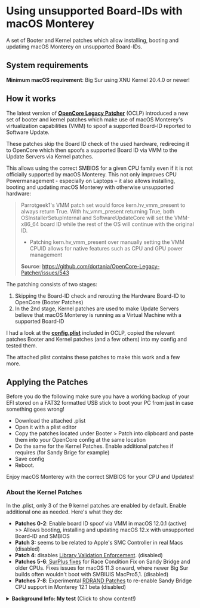 # Using unsupported Board-IDs with macOS Monterey
A set of Booter and Kernel patches which allow installing, booting and updatimg macOS Monterey on unsupported Board-IDs.

## System requirements
**Minimum macOS requirement**: Big Sur using XNU Kernel 20.4.0 or newer!

## How it works
The latest version of [**OpenCore Legacy Patcher**](https://github.com/dortania/OpenCore-Legacy-Patcher) (OCLP) introduced a new set of booter and kernel patches which make use of macOS Monterey's virtualization capabilities (VMM) to spoof a supported Board-ID reported to Software Update.

These patches skip the Board ID check of the used hardware, redirecing it to OpenCore which then spoofs a supported Board ID via VMM to the Update Servers via Kernel patches. 

This allows using the correct SMBIOS for a given CPU family even if it is not officially supported by macOS Monterey. This not only improves CPU Powermanagement - especially on Laptops – it also allows installing, booting and updating macOS Monterey with otherwise unsupported hardware:

> Parrotgeek1's VMM patch set would force kern.hv_vmm_present to always return True. With hv_vmm_present returning True, both OSInstallerSetupInternal and SoftwareUpdateCore will set the VMM-x86_64 board ID while the rest of the OS will continue with the original ID.
> 
> - Patching kern.hv_vmm_present over manually setting the VMM CPUID allows for native features such as CPU and GPU power management
>
> **Source**: https://github.com/dortania/OpenCore-Legacy-Patcher/issues/543

The patching consists of two stages:

1. Skipping the Board-ID check and rerouting the Hardware Board-ID to OpenCore (Booter Patches)
2. In the 2nd stage, Kernel patches are used to make Update Servers believe that macOS Monterey is running as a Virtual Machine with a supported Board-ID

I had a look at the [**config.plist**](https://github.com/dortania/OpenCore-Legacy-Patcher/blob/4a8f61a01da72b38a4b2250386cc4b497a31a839/payloads/Config/config.plist) included in OCLP, copied the relevant patches Booter and Kernel patches (and a few others) into my config and tested them.

The attached plist contains these patches to make this work and a few more.

## Applying the Patches
Before you do the following make sure you have a working backup of your EFI stored on a FAT32 formatted USB stick to boot your PC from just in case something goes wrong!

- Download the attached .plist
- Open it with a plist editor
- Copy the patches located under Booter > Patch into clipboard and paste them into your OpenCore config at the same location
- Do the same for the Kernel Patches. Enable additional patches if requires (for Sandy Brige for example)
- Save config 
- Reboot.

Enjoy macOS Monterey with the correct SMBIOS for your CPU and Updates!

### About the Kernel Patches
In the .plist, only 3 of the 9 kernel patches are enabled by default. Enable additional one as needed. Here's what they do:

- **Patches 0-2**: Enable board ID spoof via VMM in macOS 12.0.1 (active) >> Allows booting, installing and updating macOS 12.x with unsupported Board-ID and SMBIOS
- **Patch 3:** seems to be related to Apple's SMC Controller in real Macs (disabled)
- **Patch 4**: disables [Library Validation Enforcement](https://www.naut.ca/blog/2020/11/13/forbidden-commands-to-liberate-macos/). (disabled)
- **Patches 5-6**:[ SurPlus fixes](https://github.com/reenigneorcim/SurPlus) for Race Condition Fix on Sandy Bridge and older CPUs. Fixes issues for macOS 11.3 onward, where newer Big Sur builds often wouldn't boot with SMBIUIS MacPro5,1. (disabled)
- **Patches 7-8**: Experimental [RDRAND Patches](https://github.com/dortania/OpenCore-Legacy-Patcher/commit/c6b3aaaeb78d56f98a94d7991fd3019190b48dd3) to re-enable Sandy Bridge CPU support in Monterey 12.1 beta (disabled)

<details>
<summary><strong>Background Info: My test</strong> (Click to show content!)</summary>

## Testing the Patches

I tested the patches on my Lenovo T530 Notebook, which uses and Ivy Bridge CPU with `MacBookPro10,1` SMBIOS, which is officialy not supported by macOS Monterey. After rebooting, the system started without `-no_compat_check` boot-arg using, as you can see here:

![Proof01](https://user-images.githubusercontent.com/76865553/139529766-87daac84-126e-4dfc-ac1d-37e4730e0bbf.png)

Terminal shows the currnetly used Board-ID which belongs to SMBIOS of `MacBookPro10,1` as you can see in Clover Configurator. Usually, running macOS would require using MacBookPro11,4 which uses a different Board-ID as you can see in the Clover Configuratos snippet:

![Proof02](https://user-images.githubusercontent.com/76865553/139529778-6f82306a-22db-43dd-b594-c863af6e4ddd.png)
  
Next, I checked for updates – I was offered macOS 12.1 beta:

![Proof03](https://user-images.githubusercontent.com/76865553/139529788-d8ca770e-f8c2-49a8-a44e-908137f5e45c.png)
  
Which I installed…
  
![Proof04](https://user-images.githubusercontent.com/76865553/139529792-d92e52d3-5f91-4044-b788-730d603327b3.png)

Installation went smoothly and macOS 12.1 booted without issues:

![About](https://user-images.githubusercontent.com/76865553/139529802-3ea61297-7c7b-4369-8c21-4160b437f1a6.png)

</details>

